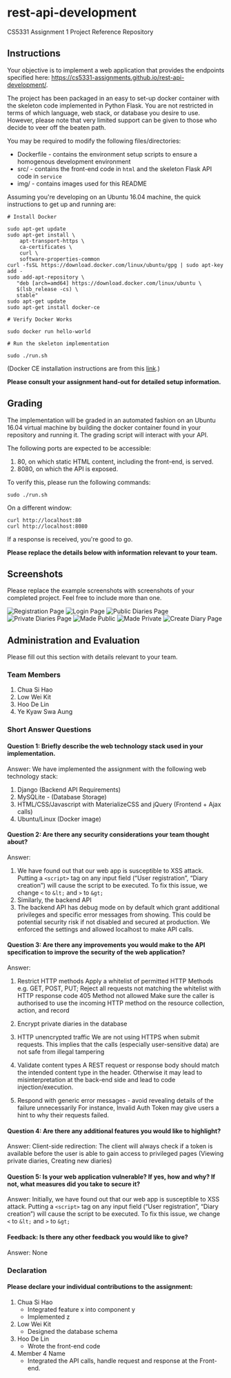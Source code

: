 # rest-api-development

CS5331 Assignment 1 Project Reference Repository

## Instructions

Your objective is to implement a web application that provides the endpoints
specified here: https://cs5331-assignments.github.io/rest-api-development/.

The project has been packaged in an easy to set-up docker container with the
skeleton code implemented in Python Flask. You are not restricted in terms of
which language, web stack, or database you desire to use. However, please note
that very limited support can be given to those who decide to veer off the
beaten path.

You may be required to modify the following files/directories:

- Dockerfile - contains the environment setup scripts to ensure a homogenous
  development environment
- src/ - contains the front-end code in `html` and the skeleton Flask API code
  in `service`
- img/ - contains images used for this README

Assuming you're developing on an Ubuntu 16.04 machine, the quick instructions
to get up and running are:

```
# Install Docker

sudo apt-get update
sudo apt-get install \
    apt-transport-https \
    ca-certificates \
    curl \
    software-properties-common
curl -fsSL https://download.docker.com/linux/ubuntu/gpg | sudo apt-key add -
sudo add-apt-repository \
   "deb [arch=amd64] https://download.docker.com/linux/ubuntu \
   $(lsb_release -cs) \
   stable"
sudo apt-get update
sudo apt-get install docker-ce

# Verify Docker Works

sudo docker run hello-world

# Run the skeleton implementation

sudo ./run.sh
```

(Docker CE installation instructions are from this
[link](https://docs.docker.com/install/linux/docker-ce/ubuntu/#install-using-the-repository).)

**Please consult your assignment hand-out for detailed setup information.**

## Grading

The implementation will be graded in an automated fashion on an Ubuntu 16.04
virtual machine by building the docker container found in your repository and
running it. The grading script will interact with your API.

The following ports are expected to be accessible:

1. 80, on which static HTML content, including the front-end, is served.
2. 8080, on which the API is exposed.

To verify this, please run the following commands:

```
sudo ./run.sh
```

On a different window:

```
curl http://localhost:80
curl http://localhost:8080
```

If a response is received, you're good to go.

**Please replace the details below with information relevant to your team.**

## Screenshots

Please replace the example screenshots with screenshots of your completed
project. Feel free to include more than one.

![Registration Page](./img/registration.png)
![Login Page](./img/login.png)
![Public Diaries Page](./img/public.png)
![Private Diaries Page](./img/private.png)
![Made Public](./img/madePublic.png)
![Made Private](./img/madePrivate.png)
![Create Diary Page](./img/create.png)

## Administration and Evaluation

Please fill out this section with details relevant to your team.

### Team Members

1. Chua Si Hao
2. Low Wei Kit
3. Hoo De Lin
4. Ye Kyaw Swa Aung

### Short Answer Questions

#### Question 1: Briefly describe the web technology stack used in your implementation.

Answer:
We have implemented the assignment with the following web technology stack:
1. Django (Backend API Requirements)
2. MySQLite - (Database Storage)
3. HTML/CSS/Javascript with MaterializeCSS and jQuery (Frontend + Ajax calls)
4. Ubuntu/Linux (Docker image)

#### Question 2: Are there any security considerations your team thought about?

Answer:
1. We have found out that our web app is susceptible to XSS attack. Putting a `<script>` tag on any input field (“User registration”, “Diary creation”) will cause the script to be executed. To fix this issue, we change `<` to `&lt;` and `>` to `&gt;`
2. Similarly, the backend API
3. The backend API has debug mode on by default which grant additional privileges and specific error messages from showing. This could be potential security risk if not disabled and secured at production. We enforced the settings and allowed localhost to make API calls.

#### Question 3: Are there any improvements you would make to the API specification to improve the security of the web application?

Answer:
1. Restrict HTTP methods
Apply a whitelist of permitted HTTP Methods e.g. GET, POST, PUT;
Reject all requests not matching the whitelist with HTTP response code 405 Method not allowed
Make sure the caller is authorised to use the incoming HTTP method on the resource collection, action, and record

2. Encrypt private diaries in the database

3. HTTP unencrypted traffic
We are not using HTTPS when submit requests. This implies that the calls (especially user-sensitive data) are not safe from illegal tampering

4. Validate content types
A REST request or response body should match the intended content type in the header. Otherwise it may lead to misinterpretation at the back-end side and lead to code injection/execution.

5. Respond with generic error messages - avoid revealing details of the failure unnecessarily
For instance, Invalid Auth Token may give users a hint to why their requests failed.


#### Question 4: Are there any additional features you would like to highlight?

Answer:
Client-side redirection: The client will always check if a token is available before the user is able to gain access to privileged pages (Viewing private diaries, Creating new diaries)

#### Question 5: Is your web application vulnerable? If yes, how and why? If not, what measures did you take to secure it?

Answer:
Initially, we have found out that our web app is susceptible to XSS attack. Putting a `<script>` tag on any input field (“User registration”, “Diary creation”) will cause the script to be executed. To fix this issue, we change `<` to `&lt;` and `>` to `&gt;`

#### Feedback: Is there any other feedback you would like to give?

Answer: None

### Declaration

#### Please declare your individual contributions to the assignment:

1. Chua Si Hao
    - Integrated feature x into component y
    - Implemented z
2. Low Wei Kit
    - Designed the database schema
3. Hoo De Lin
    - Wrote the front-end code
4. Member 4 Name
    - Integrated the API calls, handle request and response at the Front-end.

